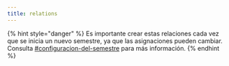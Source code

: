 ```yaml
---
title: relations
---
```


{% hint style="danger" %}
Es importante crear estas relaciones cada vez que se inicia un nuevo semestre, ya que las asignaciones pueden cambiar. Consulta [#configuracion-del-semestre](../../comenzar-interaccion.md#configuracion-del-semestre "mention") para más información.
{% endhint %}
